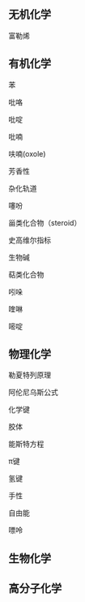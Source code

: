 ## 无机化学

富勒烯

## 有机化学

苯 

吡咯 

吡啶 

吡喃

呋喃(oxole) 

芳香性 

杂化轨道 

噻吩

甾类化合物（steroid）

史高维尔指标 

生物碱

萜类化合物 

吲哚

喹啉      

嘧啶

## 物理化学

勒夏特列原理

阿伦尼乌斯公式

化学键

胶体

能斯特方程

π键	

氢键

手性 

自由能 

嘌呤

## 生物化学

## 高分子化学

